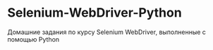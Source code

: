 # Selenium-WebDriver-Python
Домашние задания по курсу Selenium WebDriver, выполненные с помощью Python
